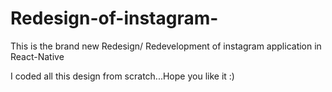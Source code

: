 # Redesign-of-instagram-
This is the brand new Redesign/ Redevelopment of instagram application in React-Native 

I coded all this design from scratch...Hope you like it :)

